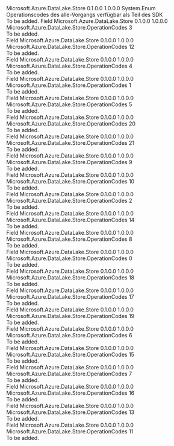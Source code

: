 <Type Name="OperationCodes" FullName="Microsoft.Azure.DataLake.Store.OperationCodes">
  <TypeSignature Language="C#" Value="public enum OperationCodes" />
  <TypeSignature Language="ILAsm" Value=".class public auto ansi sealed OperationCodes extends System.Enum" />
  <TypeSignature Language="DocId" Value="T:Microsoft.Azure.DataLake.Store.OperationCodes" />
  <TypeSignature Language="VB.NET" Value="Public Enum OperationCodes" />
  <TypeSignature Language="F#" Value="type OperationCodes = " />
  <AssemblyInfo>
    <AssemblyName>Microsoft.Azure.DataLake.Store</AssemblyName>
    <AssemblyVersion>0.1.0.0</AssemblyVersion>
    <AssemblyVersion>1.0.0.0</AssemblyVersion>
  </AssemblyInfo>
  <Base>
    <BaseTypeName>System.Enum</BaseTypeName>
  </Base>
  <Docs>
    <summary>
            Operationscodes des alle-Vorgangs verfügbar als Teil des SDK
            </summary>
    <remarks>To be added.</remarks>
  </Docs>
  <Members>
    <Member MemberName="APPEND">
      <MemberSignature Language="C#" Value="APPEND" />
      <MemberSignature Language="ILAsm" Value=".field public static literal valuetype Microsoft.Azure.DataLake.Store.OperationCodes APPEND = int32(3)" />
      <MemberSignature Language="DocId" Value="F:Microsoft.Azure.DataLake.Store.OperationCodes.APPEND" />
      <MemberSignature Language="VB.NET" Value="APPEND" />
      <MemberSignature Language="F#" Value="APPEND = 3" Usage="Microsoft.Azure.DataLake.Store.OperationCodes.APPEND" />
      <MemberType>Field</MemberType>
      <AssemblyInfo>
        <AssemblyName>Microsoft.Azure.DataLake.Store</AssemblyName>
        <AssemblyVersion>0.1.0.0</AssemblyVersion>
        <AssemblyVersion>1.0.0.0</AssemblyVersion>
      </AssemblyInfo>
      <ReturnValue>
        <ReturnType>Microsoft.Azure.DataLake.Store.OperationCodes</ReturnType>
      </ReturnValue>
      <MemberValue>3</MemberValue>
      <Docs>
        <summary>To be added.</summary>
      </Docs>
    </Member>
    <Member MemberName="CHECKACCESS">
      <MemberSignature Language="C#" Value="CHECKACCESS" />
      <MemberSignature Language="ILAsm" Value=".field public static literal valuetype Microsoft.Azure.DataLake.Store.OperationCodes CHECKACCESS = int32(12)" />
      <MemberSignature Language="DocId" Value="F:Microsoft.Azure.DataLake.Store.OperationCodes.CHECKACCESS" />
      <MemberSignature Language="VB.NET" Value="CHECKACCESS" />
      <MemberSignature Language="F#" Value="CHECKACCESS = 12" Usage="Microsoft.Azure.DataLake.Store.OperationCodes.CHECKACCESS" />
      <MemberType>Field</MemberType>
      <AssemblyInfo>
        <AssemblyName>Microsoft.Azure.DataLake.Store</AssemblyName>
        <AssemblyVersion>0.1.0.0</AssemblyVersion>
        <AssemblyVersion>1.0.0.0</AssemblyVersion>
      </AssemblyInfo>
      <ReturnValue>
        <ReturnType>Microsoft.Azure.DataLake.Store.OperationCodes</ReturnType>
      </ReturnValue>
      <MemberValue>12</MemberValue>
      <Docs>
        <summary>To be added.</summary>
      </Docs>
    </Member>
    <Member MemberName="CONCURRENTAPPEND">
      <MemberSignature Language="C#" Value="CONCURRENTAPPEND" />
      <MemberSignature Language="ILAsm" Value=".field public static literal valuetype Microsoft.Azure.DataLake.Store.OperationCodes CONCURRENTAPPEND = int32(4)" />
      <MemberSignature Language="DocId" Value="F:Microsoft.Azure.DataLake.Store.OperationCodes.CONCURRENTAPPEND" />
      <MemberSignature Language="VB.NET" Value="CONCURRENTAPPEND" />
      <MemberSignature Language="F#" Value="CONCURRENTAPPEND = 4" Usage="Microsoft.Azure.DataLake.Store.OperationCodes.CONCURRENTAPPEND" />
      <MemberType>Field</MemberType>
      <AssemblyInfo>
        <AssemblyName>Microsoft.Azure.DataLake.Store</AssemblyName>
        <AssemblyVersion>0.1.0.0</AssemblyVersion>
        <AssemblyVersion>1.0.0.0</AssemblyVersion>
      </AssemblyInfo>
      <ReturnValue>
        <ReturnType>Microsoft.Azure.DataLake.Store.OperationCodes</ReturnType>
      </ReturnValue>
      <MemberValue>4</MemberValue>
      <Docs>
        <summary>To be added.</summary>
      </Docs>
    </Member>
    <Member MemberName="CREATE">
      <MemberSignature Language="C#" Value="CREATE" />
      <MemberSignature Language="ILAsm" Value=".field public static literal valuetype Microsoft.Azure.DataLake.Store.OperationCodes CREATE = int32(1)" />
      <MemberSignature Language="DocId" Value="F:Microsoft.Azure.DataLake.Store.OperationCodes.CREATE" />
      <MemberSignature Language="VB.NET" Value="CREATE" />
      <MemberSignature Language="F#" Value="CREATE = 1" Usage="Microsoft.Azure.DataLake.Store.OperationCodes.CREATE" />
      <MemberType>Field</MemberType>
      <AssemblyInfo>
        <AssemblyName>Microsoft.Azure.DataLake.Store</AssemblyName>
        <AssemblyVersion>0.1.0.0</AssemblyVersion>
        <AssemblyVersion>1.0.0.0</AssemblyVersion>
      </AssemblyInfo>
      <ReturnValue>
        <ReturnType>Microsoft.Azure.DataLake.Store.OperationCodes</ReturnType>
      </ReturnValue>
      <MemberValue>1</MemberValue>
      <Docs>
        <summary>To be added.</summary>
      </Docs>
    </Member>
    <Member MemberName="DELETE">
      <MemberSignature Language="C#" Value="DELETE" />
      <MemberSignature Language="ILAsm" Value=".field public static literal valuetype Microsoft.Azure.DataLake.Store.OperationCodes DELETE = int32(5)" />
      <MemberSignature Language="DocId" Value="F:Microsoft.Azure.DataLake.Store.OperationCodes.DELETE" />
      <MemberSignature Language="VB.NET" Value="DELETE" />
      <MemberSignature Language="F#" Value="DELETE = 5" Usage="Microsoft.Azure.DataLake.Store.OperationCodes.DELETE" />
      <MemberType>Field</MemberType>
      <AssemblyInfo>
        <AssemblyName>Microsoft.Azure.DataLake.Store</AssemblyName>
        <AssemblyVersion>0.1.0.0</AssemblyVersion>
        <AssemblyVersion>1.0.0.0</AssemblyVersion>
      </AssemblyInfo>
      <ReturnValue>
        <ReturnType>Microsoft.Azure.DataLake.Store.OperationCodes</ReturnType>
      </ReturnValue>
      <MemberValue>5</MemberValue>
      <Docs>
        <summary>To be added.</summary>
      </Docs>
    </Member>
    <Member MemberName="GETACLSTATUS">
      <MemberSignature Language="C#" Value="GETACLSTATUS" />
      <MemberSignature Language="ILAsm" Value=".field public static literal valuetype Microsoft.Azure.DataLake.Store.OperationCodes GETACLSTATUS = int32(20)" />
      <MemberSignature Language="DocId" Value="F:Microsoft.Azure.DataLake.Store.OperationCodes.GETACLSTATUS" />
      <MemberSignature Language="VB.NET" Value="GETACLSTATUS" />
      <MemberSignature Language="F#" Value="GETACLSTATUS = 20" Usage="Microsoft.Azure.DataLake.Store.OperationCodes.GETACLSTATUS" />
      <MemberType>Field</MemberType>
      <AssemblyInfo>
        <AssemblyName>Microsoft.Azure.DataLake.Store</AssemblyName>
        <AssemblyVersion>0.1.0.0</AssemblyVersion>
        <AssemblyVersion>1.0.0.0</AssemblyVersion>
      </AssemblyInfo>
      <ReturnValue>
        <ReturnType>Microsoft.Azure.DataLake.Store.OperationCodes</ReturnType>
      </ReturnValue>
      <MemberValue>20</MemberValue>
      <Docs>
        <summary>To be added.</summary>
      </Docs>
    </Member>
    <Member MemberName="GETCONTENTSUMMARY">
      <MemberSignature Language="C#" Value="GETCONTENTSUMMARY" />
      <MemberSignature Language="ILAsm" Value=".field public static literal valuetype Microsoft.Azure.DataLake.Store.OperationCodes GETCONTENTSUMMARY = int32(21)" />
      <MemberSignature Language="DocId" Value="F:Microsoft.Azure.DataLake.Store.OperationCodes.GETCONTENTSUMMARY" />
      <MemberSignature Language="VB.NET" Value="GETCONTENTSUMMARY" />
      <MemberSignature Language="F#" Value="GETCONTENTSUMMARY = 21" Usage="Microsoft.Azure.DataLake.Store.OperationCodes.GETCONTENTSUMMARY" />
      <MemberType>Field</MemberType>
      <AssemblyInfo>
        <AssemblyName>Microsoft.Azure.DataLake.Store</AssemblyName>
        <AssemblyVersion>0.1.0.0</AssemblyVersion>
        <AssemblyVersion>1.0.0.0</AssemblyVersion>
      </AssemblyInfo>
      <ReturnValue>
        <ReturnType>Microsoft.Azure.DataLake.Store.OperationCodes</ReturnType>
      </ReturnValue>
      <MemberValue>21</MemberValue>
      <Docs>
        <summary>To be added.</summary>
      </Docs>
    </Member>
    <Member MemberName="GETFILESTATUS">
      <MemberSignature Language="C#" Value="GETFILESTATUS" />
      <MemberSignature Language="ILAsm" Value=".field public static literal valuetype Microsoft.Azure.DataLake.Store.OperationCodes GETFILESTATUS = int32(9)" />
      <MemberSignature Language="DocId" Value="F:Microsoft.Azure.DataLake.Store.OperationCodes.GETFILESTATUS" />
      <MemberSignature Language="VB.NET" Value="GETFILESTATUS" />
      <MemberSignature Language="F#" Value="GETFILESTATUS = 9" Usage="Microsoft.Azure.DataLake.Store.OperationCodes.GETFILESTATUS" />
      <MemberType>Field</MemberType>
      <AssemblyInfo>
        <AssemblyName>Microsoft.Azure.DataLake.Store</AssemblyName>
        <AssemblyVersion>0.1.0.0</AssemblyVersion>
        <AssemblyVersion>1.0.0.0</AssemblyVersion>
      </AssemblyInfo>
      <ReturnValue>
        <ReturnType>Microsoft.Azure.DataLake.Store.OperationCodes</ReturnType>
      </ReturnValue>
      <MemberValue>9</MemberValue>
      <Docs>
        <summary>To be added.</summary>
      </Docs>
    </Member>
    <Member MemberName="LISTSTATUS">
      <MemberSignature Language="C#" Value="LISTSTATUS" />
      <MemberSignature Language="ILAsm" Value=".field public static literal valuetype Microsoft.Azure.DataLake.Store.OperationCodes LISTSTATUS = int32(10)" />
      <MemberSignature Language="DocId" Value="F:Microsoft.Azure.DataLake.Store.OperationCodes.LISTSTATUS" />
      <MemberSignature Language="VB.NET" Value="LISTSTATUS" />
      <MemberSignature Language="F#" Value="LISTSTATUS = 10" Usage="Microsoft.Azure.DataLake.Store.OperationCodes.LISTSTATUS" />
      <MemberType>Field</MemberType>
      <AssemblyInfo>
        <AssemblyName>Microsoft.Azure.DataLake.Store</AssemblyName>
        <AssemblyVersion>0.1.0.0</AssemblyVersion>
        <AssemblyVersion>1.0.0.0</AssemblyVersion>
      </AssemblyInfo>
      <ReturnValue>
        <ReturnType>Microsoft.Azure.DataLake.Store.OperationCodes</ReturnType>
      </ReturnValue>
      <MemberValue>10</MemberValue>
      <Docs>
        <summary>To be added.</summary>
      </Docs>
    </Member>
    <Member MemberName="MKDIRS">
      <MemberSignature Language="C#" Value="MKDIRS" />
      <MemberSignature Language="ILAsm" Value=".field public static literal valuetype Microsoft.Azure.DataLake.Store.OperationCodes MKDIRS = int32(2)" />
      <MemberSignature Language="DocId" Value="F:Microsoft.Azure.DataLake.Store.OperationCodes.MKDIRS" />
      <MemberSignature Language="VB.NET" Value="MKDIRS" />
      <MemberSignature Language="F#" Value="MKDIRS = 2" Usage="Microsoft.Azure.DataLake.Store.OperationCodes.MKDIRS" />
      <MemberType>Field</MemberType>
      <AssemblyInfo>
        <AssemblyName>Microsoft.Azure.DataLake.Store</AssemblyName>
        <AssemblyVersion>0.1.0.0</AssemblyVersion>
        <AssemblyVersion>1.0.0.0</AssemblyVersion>
      </AssemblyInfo>
      <ReturnValue>
        <ReturnType>Microsoft.Azure.DataLake.Store.OperationCodes</ReturnType>
      </ReturnValue>
      <MemberValue>2</MemberValue>
      <Docs>
        <summary>To be added.</summary>
      </Docs>
    </Member>
    <Member MemberName="MODIFYACLENTRIES">
      <MemberSignature Language="C#" Value="MODIFYACLENTRIES" />
      <MemberSignature Language="ILAsm" Value=".field public static literal valuetype Microsoft.Azure.DataLake.Store.OperationCodes MODIFYACLENTRIES = int32(14)" />
      <MemberSignature Language="DocId" Value="F:Microsoft.Azure.DataLake.Store.OperationCodes.MODIFYACLENTRIES" />
      <MemberSignature Language="VB.NET" Value="MODIFYACLENTRIES" />
      <MemberSignature Language="F#" Value="MODIFYACLENTRIES = 14" Usage="Microsoft.Azure.DataLake.Store.OperationCodes.MODIFYACLENTRIES" />
      <MemberType>Field</MemberType>
      <AssemblyInfo>
        <AssemblyName>Microsoft.Azure.DataLake.Store</AssemblyName>
        <AssemblyVersion>0.1.0.0</AssemblyVersion>
        <AssemblyVersion>1.0.0.0</AssemblyVersion>
      </AssemblyInfo>
      <ReturnValue>
        <ReturnType>Microsoft.Azure.DataLake.Store.OperationCodes</ReturnType>
      </ReturnValue>
      <MemberValue>14</MemberValue>
      <Docs>
        <summary>To be added.</summary>
      </Docs>
    </Member>
    <Member MemberName="MSCONCAT">
      <MemberSignature Language="C#" Value="MSCONCAT" />
      <MemberSignature Language="ILAsm" Value=".field public static literal valuetype Microsoft.Azure.DataLake.Store.OperationCodes MSCONCAT = int32(8)" />
      <MemberSignature Language="DocId" Value="F:Microsoft.Azure.DataLake.Store.OperationCodes.MSCONCAT" />
      <MemberSignature Language="VB.NET" Value="MSCONCAT" />
      <MemberSignature Language="F#" Value="MSCONCAT = 8" Usage="Microsoft.Azure.DataLake.Store.OperationCodes.MSCONCAT" />
      <MemberType>Field</MemberType>
      <AssemblyInfo>
        <AssemblyName>Microsoft.Azure.DataLake.Store</AssemblyName>
        <AssemblyVersion>0.1.0.0</AssemblyVersion>
        <AssemblyVersion>1.0.0.0</AssemblyVersion>
      </AssemblyInfo>
      <ReturnValue>
        <ReturnType>Microsoft.Azure.DataLake.Store.OperationCodes</ReturnType>
      </ReturnValue>
      <MemberValue>8</MemberValue>
      <Docs>
        <summary>To be added.</summary>
      </Docs>
    </Member>
    <Member MemberName="OPEN">
      <MemberSignature Language="C#" Value="OPEN" />
      <MemberSignature Language="ILAsm" Value=".field public static literal valuetype Microsoft.Azure.DataLake.Store.OperationCodes OPEN = int32(0)" />
      <MemberSignature Language="DocId" Value="F:Microsoft.Azure.DataLake.Store.OperationCodes.OPEN" />
      <MemberSignature Language="VB.NET" Value="OPEN" />
      <MemberSignature Language="F#" Value="OPEN = 0" Usage="Microsoft.Azure.DataLake.Store.OperationCodes.OPEN" />
      <MemberType>Field</MemberType>
      <AssemblyInfo>
        <AssemblyName>Microsoft.Azure.DataLake.Store</AssemblyName>
        <AssemblyVersion>0.1.0.0</AssemblyVersion>
        <AssemblyVersion>1.0.0.0</AssemblyVersion>
      </AssemblyInfo>
      <ReturnValue>
        <ReturnType>Microsoft.Azure.DataLake.Store.OperationCodes</ReturnType>
      </ReturnValue>
      <MemberValue>0</MemberValue>
      <Docs>
        <summary>To be added.</summary>
      </Docs>
    </Member>
    <Member MemberName="REMOVEACL">
      <MemberSignature Language="C#" Value="REMOVEACL" />
      <MemberSignature Language="ILAsm" Value=".field public static literal valuetype Microsoft.Azure.DataLake.Store.OperationCodes REMOVEACL = int32(18)" />
      <MemberSignature Language="DocId" Value="F:Microsoft.Azure.DataLake.Store.OperationCodes.REMOVEACL" />
      <MemberSignature Language="VB.NET" Value="REMOVEACL" />
      <MemberSignature Language="F#" Value="REMOVEACL = 18" Usage="Microsoft.Azure.DataLake.Store.OperationCodes.REMOVEACL" />
      <MemberType>Field</MemberType>
      <AssemblyInfo>
        <AssemblyName>Microsoft.Azure.DataLake.Store</AssemblyName>
        <AssemblyVersion>0.1.0.0</AssemblyVersion>
        <AssemblyVersion>1.0.0.0</AssemblyVersion>
      </AssemblyInfo>
      <ReturnValue>
        <ReturnType>Microsoft.Azure.DataLake.Store.OperationCodes</ReturnType>
      </ReturnValue>
      <MemberValue>18</MemberValue>
      <Docs>
        <summary>To be added.</summary>
      </Docs>
    </Member>
    <Member MemberName="REMOVEACLENTRIES">
      <MemberSignature Language="C#" Value="REMOVEACLENTRIES" />
      <MemberSignature Language="ILAsm" Value=".field public static literal valuetype Microsoft.Azure.DataLake.Store.OperationCodes REMOVEACLENTRIES = int32(17)" />
      <MemberSignature Language="DocId" Value="F:Microsoft.Azure.DataLake.Store.OperationCodes.REMOVEACLENTRIES" />
      <MemberSignature Language="VB.NET" Value="REMOVEACLENTRIES" />
      <MemberSignature Language="F#" Value="REMOVEACLENTRIES = 17" Usage="Microsoft.Azure.DataLake.Store.OperationCodes.REMOVEACLENTRIES" />
      <MemberType>Field</MemberType>
      <AssemblyInfo>
        <AssemblyName>Microsoft.Azure.DataLake.Store</AssemblyName>
        <AssemblyVersion>0.1.0.0</AssemblyVersion>
        <AssemblyVersion>1.0.0.0</AssemblyVersion>
      </AssemblyInfo>
      <ReturnValue>
        <ReturnType>Microsoft.Azure.DataLake.Store.OperationCodes</ReturnType>
      </ReturnValue>
      <MemberValue>17</MemberValue>
      <Docs>
        <summary>To be added.</summary>
      </Docs>
    </Member>
    <Member MemberName="REMOVEDEFAULTACL">
      <MemberSignature Language="C#" Value="REMOVEDEFAULTACL" />
      <MemberSignature Language="ILAsm" Value=".field public static literal valuetype Microsoft.Azure.DataLake.Store.OperationCodes REMOVEDEFAULTACL = int32(19)" />
      <MemberSignature Language="DocId" Value="F:Microsoft.Azure.DataLake.Store.OperationCodes.REMOVEDEFAULTACL" />
      <MemberSignature Language="VB.NET" Value="REMOVEDEFAULTACL" />
      <MemberSignature Language="F#" Value="REMOVEDEFAULTACL = 19" Usage="Microsoft.Azure.DataLake.Store.OperationCodes.REMOVEDEFAULTACL" />
      <MemberType>Field</MemberType>
      <AssemblyInfo>
        <AssemblyName>Microsoft.Azure.DataLake.Store</AssemblyName>
        <AssemblyVersion>0.1.0.0</AssemblyVersion>
        <AssemblyVersion>1.0.0.0</AssemblyVersion>
      </AssemblyInfo>
      <ReturnValue>
        <ReturnType>Microsoft.Azure.DataLake.Store.OperationCodes</ReturnType>
      </ReturnValue>
      <MemberValue>19</MemberValue>
      <Docs>
        <summary>To be added.</summary>
      </Docs>
    </Member>
    <Member MemberName="RENAME">
      <MemberSignature Language="C#" Value="RENAME" />
      <MemberSignature Language="ILAsm" Value=".field public static literal valuetype Microsoft.Azure.DataLake.Store.OperationCodes RENAME = int32(6)" />
      <MemberSignature Language="DocId" Value="F:Microsoft.Azure.DataLake.Store.OperationCodes.RENAME" />
      <MemberSignature Language="VB.NET" Value="RENAME" />
      <MemberSignature Language="F#" Value="RENAME = 6" Usage="Microsoft.Azure.DataLake.Store.OperationCodes.RENAME" />
      <MemberType>Field</MemberType>
      <AssemblyInfo>
        <AssemblyName>Microsoft.Azure.DataLake.Store</AssemblyName>
        <AssemblyVersion>0.1.0.0</AssemblyVersion>
        <AssemblyVersion>1.0.0.0</AssemblyVersion>
      </AssemblyInfo>
      <ReturnValue>
        <ReturnType>Microsoft.Azure.DataLake.Store.OperationCodes</ReturnType>
      </ReturnValue>
      <MemberValue>6</MemberValue>
      <Docs>
        <summary>To be added.</summary>
      </Docs>
    </Member>
    <Member MemberName="SETACL">
      <MemberSignature Language="C#" Value="SETACL" />
      <MemberSignature Language="ILAsm" Value=".field public static literal valuetype Microsoft.Azure.DataLake.Store.OperationCodes SETACL = int32(15)" />
      <MemberSignature Language="DocId" Value="F:Microsoft.Azure.DataLake.Store.OperationCodes.SETACL" />
      <MemberSignature Language="VB.NET" Value="SETACL" />
      <MemberSignature Language="F#" Value="SETACL = 15" Usage="Microsoft.Azure.DataLake.Store.OperationCodes.SETACL" />
      <MemberType>Field</MemberType>
      <AssemblyInfo>
        <AssemblyName>Microsoft.Azure.DataLake.Store</AssemblyName>
        <AssemblyVersion>0.1.0.0</AssemblyVersion>
        <AssemblyVersion>1.0.0.0</AssemblyVersion>
      </AssemblyInfo>
      <ReturnValue>
        <ReturnType>Microsoft.Azure.DataLake.Store.OperationCodes</ReturnType>
      </ReturnValue>
      <MemberValue>15</MemberValue>
      <Docs>
        <summary>To be added.</summary>
      </Docs>
    </Member>
    <Member MemberName="SETEXPIRY">
      <MemberSignature Language="C#" Value="SETEXPIRY" />
      <MemberSignature Language="ILAsm" Value=".field public static literal valuetype Microsoft.Azure.DataLake.Store.OperationCodes SETEXPIRY = int32(7)" />
      <MemberSignature Language="DocId" Value="F:Microsoft.Azure.DataLake.Store.OperationCodes.SETEXPIRY" />
      <MemberSignature Language="VB.NET" Value="SETEXPIRY" />
      <MemberSignature Language="F#" Value="SETEXPIRY = 7" Usage="Microsoft.Azure.DataLake.Store.OperationCodes.SETEXPIRY" />
      <MemberType>Field</MemberType>
      <AssemblyInfo>
        <AssemblyName>Microsoft.Azure.DataLake.Store</AssemblyName>
        <AssemblyVersion>0.1.0.0</AssemblyVersion>
        <AssemblyVersion>1.0.0.0</AssemblyVersion>
      </AssemblyInfo>
      <ReturnValue>
        <ReturnType>Microsoft.Azure.DataLake.Store.OperationCodes</ReturnType>
      </ReturnValue>
      <MemberValue>7</MemberValue>
      <Docs>
        <summary>To be added.</summary>
      </Docs>
    </Member>
    <Member MemberName="SETOWNER">
      <MemberSignature Language="C#" Value="SETOWNER" />
      <MemberSignature Language="ILAsm" Value=".field public static literal valuetype Microsoft.Azure.DataLake.Store.OperationCodes SETOWNER = int32(16)" />
      <MemberSignature Language="DocId" Value="F:Microsoft.Azure.DataLake.Store.OperationCodes.SETOWNER" />
      <MemberSignature Language="VB.NET" Value="SETOWNER" />
      <MemberSignature Language="F#" Value="SETOWNER = 16" Usage="Microsoft.Azure.DataLake.Store.OperationCodes.SETOWNER" />
      <MemberType>Field</MemberType>
      <AssemblyInfo>
        <AssemblyName>Microsoft.Azure.DataLake.Store</AssemblyName>
        <AssemblyVersion>0.1.0.0</AssemblyVersion>
        <AssemblyVersion>1.0.0.0</AssemblyVersion>
      </AssemblyInfo>
      <ReturnValue>
        <ReturnType>Microsoft.Azure.DataLake.Store.OperationCodes</ReturnType>
      </ReturnValue>
      <MemberValue>16</MemberValue>
      <Docs>
        <summary>To be added.</summary>
      </Docs>
    </Member>
    <Member MemberName="SETPERMISSION">
      <MemberSignature Language="C#" Value="SETPERMISSION" />
      <MemberSignature Language="ILAsm" Value=".field public static literal valuetype Microsoft.Azure.DataLake.Store.OperationCodes SETPERMISSION = int32(13)" />
      <MemberSignature Language="DocId" Value="F:Microsoft.Azure.DataLake.Store.OperationCodes.SETPERMISSION" />
      <MemberSignature Language="VB.NET" Value="SETPERMISSION" />
      <MemberSignature Language="F#" Value="SETPERMISSION = 13" Usage="Microsoft.Azure.DataLake.Store.OperationCodes.SETPERMISSION" />
      <MemberType>Field</MemberType>
      <AssemblyInfo>
        <AssemblyName>Microsoft.Azure.DataLake.Store</AssemblyName>
        <AssemblyVersion>0.1.0.0</AssemblyVersion>
        <AssemblyVersion>1.0.0.0</AssemblyVersion>
      </AssemblyInfo>
      <ReturnValue>
        <ReturnType>Microsoft.Azure.DataLake.Store.OperationCodes</ReturnType>
      </ReturnValue>
      <MemberValue>13</MemberValue>
      <Docs>
        <summary>To be added.</summary>
      </Docs>
    </Member>
    <Member MemberName="SETTIMES">
      <MemberSignature Language="C#" Value="SETTIMES" />
      <MemberSignature Language="ILAsm" Value=".field public static literal valuetype Microsoft.Azure.DataLake.Store.OperationCodes SETTIMES = int32(11)" />
      <MemberSignature Language="DocId" Value="F:Microsoft.Azure.DataLake.Store.OperationCodes.SETTIMES" />
      <MemberSignature Language="VB.NET" Value="SETTIMES" />
      <MemberSignature Language="F#" Value="SETTIMES = 11" Usage="Microsoft.Azure.DataLake.Store.OperationCodes.SETTIMES" />
      <MemberType>Field</MemberType>
      <AssemblyInfo>
        <AssemblyName>Microsoft.Azure.DataLake.Store</AssemblyName>
        <AssemblyVersion>0.1.0.0</AssemblyVersion>
        <AssemblyVersion>1.0.0.0</AssemblyVersion>
      </AssemblyInfo>
      <ReturnValue>
        <ReturnType>Microsoft.Azure.DataLake.Store.OperationCodes</ReturnType>
      </ReturnValue>
      <MemberValue>11</MemberValue>
      <Docs>
        <summary>To be added.</summary>
      </Docs>
    </Member>
  </Members>
</Type>